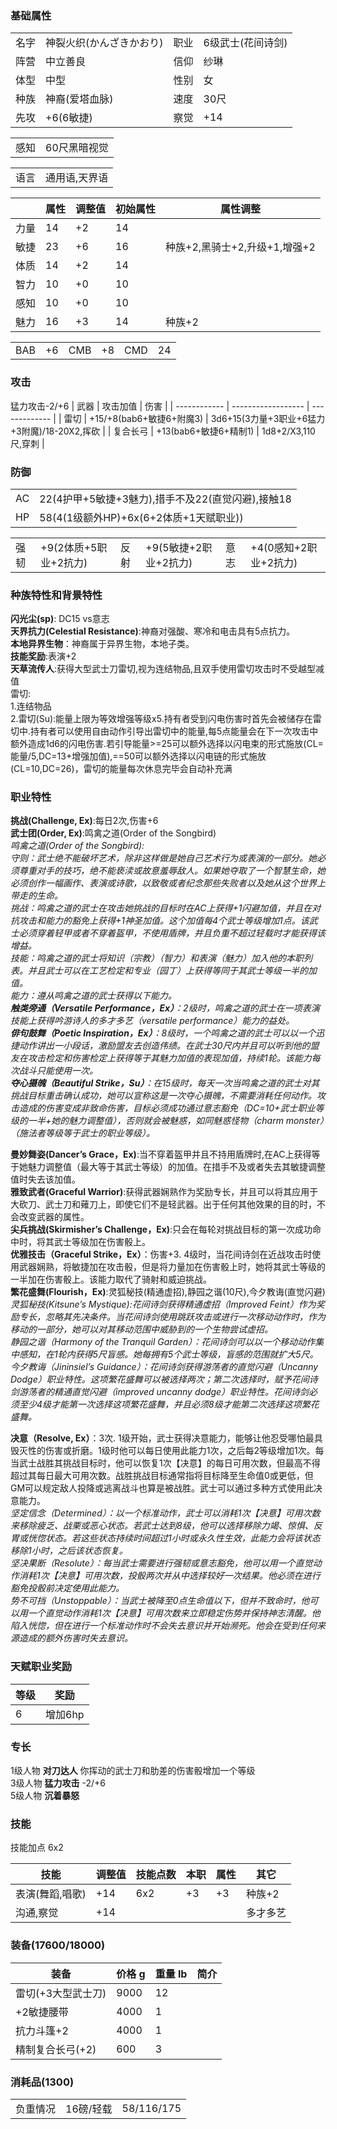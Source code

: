 ### 基础属性

<table>
  <tr>
      <td>名字</td>
      <td>神裂火织(かんざきかおり)</td>
      <td>职业</td>
      <td>6级武士(花间诗剑)</td>
  </tr>
  <tr>
      <td>阵营</td>
      <td>中立善良</td>
      <td>信仰</td>
      <td>纱琳</td>
  </tr>
  <tr>
      <td>体型</td>
      <td>中型</td>
      <td>性别</td>
      <td>女</td>
  </tr>
  <tr>
      <td>种族</td>
      <td>神裔(爱塔血脉)</td>
      <td>速度</td>
      <td>30尺</td>
  </tr>
  <tr>
      <td>先攻</td>
      <td>+6(6敏捷)</td>
      <td>察觉</td>
      <td>+14</td>
  </tr>
</table>
<table>
  <tr>
      <td>感知</td>
      <td>60尺黑暗视觉</td>
  </tr>
</table>
<table>
    <tr>
        <td>语言</td>
        <td>通用语,天界语</td>
    </tr>
</table>

|      | 属性 | 调整值 | 初始属性 | 属性调整 |
| ---- | ---- | ------ | -------- | -------- |
| 力量 | 14   | +2     | 14       |      |
| 敏捷 | 23   | +6     | 16       |种族+2,黑骑士+2,升级+1,增强+2|
| 体质 | 14   | +2     | 14       |      |
| 智力 | 10   | +0     | 10       |      |
| 感知 | 10   | +0     | 10       |      |
| 魅力 | 16   | +3     | 14       |种族+2|

<table>
    <tr>
        <td>BAB</td>
        <td>+6</td>
	    <td>CMB</td>
        <td>+8</td>
		<td>CMD</td>
        <td>24</td>
    </tr>
</table>

### 攻击
猛力攻击-2/+6
| 武器         | 攻击加值              		| 伤害             		|
| ------------ | ------------------    		| -------------    		|
| 雷切         | +15/+8(bab6+敏捷6+附魔3)	| 3d6+15(3力量+3职业+6猛力+3附魔)/18-20X2,挥砍	|
| 复合长弓     | +13(bab6+敏捷6+精制1)      | 1d8+2/X3,110尺,穿刺	|

### 防御

<table>
    <tr>
        <td>AC</td>
        <td>22(4护甲+5敏捷+3魅力),措手不及22(直觉闪避),接触18</td>
    </tr>
    <tr>
        <td>HP</td>
        <td>58(4(1级额外HP)+6x(6+2体质+1天赋职业))</td>
    </tr>
</table>
<table>
    <tr>
        <td>强韧</td>
        <td>+9(2体质+5职业+2抗力)</td>
	    <td>反射</td>
        <td>+9(5敏捷+2职业+2抗力)</td>
	    <td>意志</td>
        <td>+4(0感知+2职业+2抗力)</td>
    </tr>
</table>

### 种族特性和背景特性

**闪光尘(sp)**: DC15 vs意志  
**天界抗力(Celestial Resistance)**:神裔对强酸、寒冷和电击具有5点抗力。  
**本地异界生物**：神裔属于异界生物，本地子类。  
**技能奖励**:表演+2  
**天草流传人**:获得大型武士刀雷切,视为连结物品,且双手使用雷切攻击时不受越型减值  
雷切:  
1.连结物品   
2.雷切(Su):能量上限为等效增强等级x5.持有者受到闪电伤害时首先会被储存在雷切中.持有者可以使用自由动作引导出雷切中的能量,每5点能量会在下一次攻击中额外造成1d6的闪电伤害.若引导能量>=25可以额外选择以闪电束的形式施放(CL=能量/5,DC=13+增强加值),==50可以额外选择以闪电链的形式施放(CL=10,DC=26)，雷切的能量每次休息完毕会自动补充满   
   
### 职业特性

**挑战(Challenge, Ex)**:每日2次,伤害+6  
**武士团(Order, Ex)**:鸣禽之道(Order of the Songbird)  
*鸣禽之道(Order of the Songbird):  
守则：武士绝不能破坏艺术，除非这样做是她自己艺术行为或表演的一部分。她必须尊重对手的技巧，绝不能亵渎或故意羞辱敌人。如果她夺取了一个智慧生命，她必须创作一幅画作、表演或诗歌，以致敬或者纪念那些失败者以及她从这个世界上带走的生命。  
挑战：鸣禽之道的武士在攻击她挑战的目标时在AC上获得+1闪避加值，并且在对抗攻击和能力的豁免上获得+1神圣加值。这个加值每4个武士等级增加1点。该武士必须穿着轻甲或者不穿着盔甲，不使用盾牌，并且负重不超过轻载时才能获得该增益。  
技能：鸣禽之道的武士将知识（宗教）（智力）和表演（魅力）加入他的本职列表。并且武士可以在工艺检定和专业（园丁）上获得等同于其武士等级一半的加值。  
能力：遵从鸣禽之道的武士获得以下能力。   
**触类旁通（Versatile Performance，Ex）**：2级时，鸣禽之道的武士在一项表演技能上获得吟游诗人的多才多艺（versatile performance）能力的益处。  
**俳句鼓舞（Poetic Inspiration，Ex）**：8级时，一个鸣禽之道的武士可以以一个迅捷动作讲出一小段话，激励盟友去创造伟绩。在武士30尺内并且可以听到他的盟友在攻击检定和伤害检定上获得等于其魅力加值的表现加值，持续1轮。该能力每次战斗只能使用一次。   
**夺心摄魄（Beautiful Strike，Su）**：在15级时，每天一次当鸣禽之道的武士对其挑战目标重击确认成功，她可以宣称这是一次夺心摄魄，不需要消耗任何动作。攻击造成的伤害变成非致命伤害，目标必须成功通过意志豁免（DC=10+武士职业等级的一半+她的魅力调整值），否则就会被魅惑，如同魅惑怪物（charm monster）（施法者等级等于武士的职业等级）。*  
  
**曼妙舞姿(Dancer’s Grace，Ex)**:当不穿着盔甲并且不持用盾牌时,在AC上获得等于她魅力调整值（最大等于其武士等级）的加值。在措手不及或者失去其敏捷调整值时失去该加值。  
**雅致武者(Graceful Warrior)**:获得武器娴熟作为奖励专长，并且可以将其应用于大砍刀、武士刀和薙刀上，即使它们不是轻武器。出于任何其他效果的目的时，不会改变武器的属性。  
**尖兵挑战(Skirmisher’s Challenge，Ex)**:只会在每轮对挑战目标的第一次成功命中时，将其武士等级加在伤害骰上。  
**优雅技击（Graceful Strike，Ex）**：伤害+3. 4级时，当花间诗剑在近战攻击时使用武器娴熟，将敏捷加在攻击骰，但是将力量加在伤害骰上时，她将其武士等级的一半加在伤害骰上。该能力取代了骑射和威迫挑战。    
**繁花盛舞(Flourish，Ex)**:灵狐秘技(精通虚招),静园之谐(10尺),今夕教诲(直觉闪避)  
*灵狐秘技(Kitsune’s Mystique):花间诗剑获得精通虚招（Improved Feint）作为奖励专长，忽略其先决条件。当花间诗剑使用跳跃攻击或进行一次移动动作时，作为移动的一部分，她可以对其移动范围中威胁到的一个生物尝试虚招。*  
*静园之谐（Harmony of the Tranquil Garden）：花间诗剑可以以一个移动动作集中感知，在1轮内获得5尺盲感。她每拥有5个武士等级，盲感的范围就扩大5尺。*  
*今夕教诲（Jininsiel’s Guidance）：花间诗剑获得游荡者的直觉闪避（Uncanny Dodge）职业特性。这项繁花盛舞可以被选择两次；第二次选择时，赋予花间诗剑游荡者的精通直觉闪避（improved uncanny dodge）职业特性。花间诗剑必须至少4级才能第一次选择这项繁花盛舞，并且必须8级才能第二次选择这项繁花盛舞。*  
  
**决意（Resolve, Ex）**：3次. 1级开始，武士获得决意能力，能够让他忍受哪怕最具毁灭性的伤害或折磨。1级时他可以每日使用此能力1次，之后每2等级增加1次。每当武士战胜其挑战目标时，他可以恢复1次【决意】的每日可用次数，但最高不得超过其每日最大可用次数。战胜挑战目标通常指将目标降至生命值0或更低，但GM可以规定敌人投降或逃离战斗也算是被战胜。武士可以通过多种方式使用此决意能力。  
*坚定信念（Determined）：以一个标准动作，武士可以消耗1次【决意】可用次数来移除疲乏、战栗或恶心状态。若武士达到8级，他可以选择移除力竭、惊惧、反胃或恍惚状态。若这些状态持续时间超过1小时或永久性生效，此能力会将该状态移除1小时，之后该状态恢复。  
坚决果断（Resolute）：每当武士需要进行强韧或意志豁免，他可以用一个直觉动作消耗1次【决意】可用次数，投骰两次并从中选择较好一次结果。他必须在进行豁免投骰前决定使用此能力。  
势不可挡（Unstoppable）：当武士被降至0点生命值以下，但并不致命时，他可以用一个直觉动作消耗1次【决意】可用次数来立即稳定伤势并保持神志清醒。他陷入恍惚，但在进行一个标准动作时不会失去意识并开始濒死。他会在受到任何来源造成的额外伤害时失去意识。*  

### 天赋职业奖励
| 等级| 奖励    |
| --- | ------- |
| 6   | 增加6hp |

### 专长

1级人物 **对刀达人** 你挥动的武士刀和肋差的伤害骰增加一个等级  
3级人物 **猛力攻击** -2/+6  
5级人物 **沉着暴怒**  

### 技能

技能加点 6x2 

| 技能       		| 调整值 | 技能点数 | 本职 | 属性 | 其它     |
| ---------- 		| ------ | -------- | ---- | ---- | -------- |
| 表演(舞蹈,唱歌) 	| +14    | 6x2      | +3   | +3   | 种族+2   |
| 沟通,察觉		  	| +14    |          |      |      | 多才多艺 |

### 装备(17600/18000)

| 装备            	| 价格 g | 重量 lb | 简介 |
| ------------    	| ------ | ------- | ---- |
| 雷切(+3大型武士刀)| 9000	 | 12      |
| +2敏捷腰带		| 4000	 | 1       |
| 抗力斗篷+2		| 4000	 | 1       |
| 精制复合长弓(+2)	| 600    | 3       |

### 消耗品(1300)

<table>
    <tr>
        <td>负重情况</td>
        <td>16磅/轻载</td>
        <td>58/116/175</td>
    </tr>
</table>
